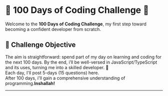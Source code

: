 <h1>🚀 100 Days of Coding Challenge 🚀</h1>
<p>Welcome to the <strong>100 Days of Coding Challenge</strong>, my first step toward becoming a confident developer from scratch.</p>
<h2>🎯 Challenge Objective</h2>
<p>The aim is straightforward: spend part of my day on learning and coding for the next 100 days. By the end, i’ll be well-versed in JavaScript/TypeScript and its uses, turning me into a skilled developer. 🌈<br>
Each day, I'll post 5-days (15 questions) here.<br>
After 100 days, i'll gain a comprehensive understanding of programming.<strong>Inshallah!</strong></p>
<hr>

